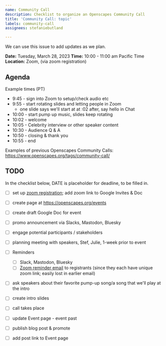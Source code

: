 ```yaml
---
name: Community Call
description: Checklist to organize an Openscapes Community Call
title: 'Community Call: topic'
labels: community-call
assignees: stefaniebutland

---
```

We can use this issue to add updates as we plan.

**Date:** Tuesday, March 28, 2023
**Time:** 10:00 - 11:00 am Pacific Time
**Location:** Zoom, (via zoom registration)

## Agenda

Example times (PT)

- 9:45 - sign into Zoom to setup/check audio etc
- 9:55 - start rotating slides and letting people in Zoom
	- one slide says we'll start at at :02 after, say hello in Chat
- 10:00 - start pump up music, slides keep rotating
- 10:02 - welcome 
- 10:05 - Celebrity interview or other speaker content
- 10:30 - Audience Q & A
- 10:50 - closing & thank you
- 10:55 - end

Examples of previous Openscapes Community Calls: https://www.openscapes.org/tags/community-call/

## TODO

In the checklist below, DATE is placeholder for deadline, to be filled in.

- [ ] set up [zoom registration](https://openscapes.github.io/approach-guide/approach/tooling.html#zoom); add zoom link to Google Invites & Doc
- [ ] create page at https://openscapes.org/events
- [ ] create draft Google Doc for event 
- [ ] promo announcement via Slacks, Mastodon, Bluesky
- [ ] engage potential participants / stakeholders
- [ ] planning meeting with speakers, Stef, Julie, 1-week prior to event
- [ ] Reminders
  - [ ]  Slack, Mastodon, Bluesky
  - [ ]  [Zoom reminder email](https://openscapes.github.io/approach-guide/approach/tooling.html#zoom) to registrants (since they each have unique zoom link; easily lost in earlier email)
- [ ] ask speakers about their favorite pump-up song/a song that we'll play at the intro
- [ ] create intro slides
- [ ] call takes place
- [ ] update Event page - event past
- [ ] publish blog post & promote
- [ ] add post link to Event page


